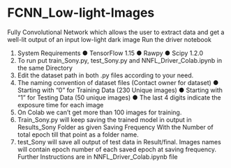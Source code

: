 # FCNN_Low-light-Images
Fully Convolutional Network which allows the user to extract data and get a well-lit output of an input low-light dark image
Run the driver notebook
1. System Requirements
	● TensorFlow 1.15
	● Rawpy
	● Scipy 1.2.0
2. To run put train_Sony.py, test_Sony.py and NNFL_Driver_Colab.ipynb in the same Directory
3. Edit the dataset path in both .py files according to your need.
4. The naming convention of dataset files (Contact owner for dataset)
	● Starting with “0” for Training Data (230 Unique images)
	● Starting with “1” for Testing Data (50 unique images)
	● The last 4 digits indicate the exposure time for each image
5. On Colab we can’t get more than 100 images for training.
6. Train_Sony.py will keep saving the trained model in output in Results_Sony Folder as given
Saving Frequency With the Number of total epoch till that point as a folder name.
7. test_Sony will save all output of test data in Result/final. Images names will contain epoch
number of each saved epoch at saving frequency.
Further Instructions are in NNFL_Driver_Colab.ipynb file
